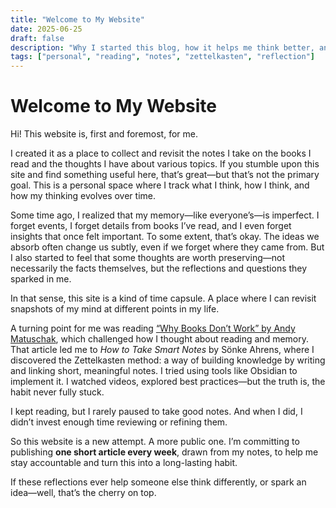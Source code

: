 ```yaml
---
title: "Welcome to My Website"
date: 2025-06-25
draft: false
description: "Why I started this blog, how it helps me think better, and what you might find here."
tags: ["personal", "reading", "notes", "zettelkasten", "reflection"]
---
```


# Welcome to My Website

Hi! This website is, first and foremost, for me.

I created it as a place to collect and revisit the notes I take on the books I read and the thoughts I have about various topics. If you stumble upon this site and find something useful here, that’s great—but that’s not the primary goal. This is a personal space where I track what I think, how I think, and how my thinking evolves over time.

Some time ago, I realized that my memory—like everyone’s—is imperfect. I forget events, I forget details from books I’ve read, and I even forget insights that once felt important. To some extent, that’s okay. The ideas we absorb often change us subtly, even if we forget where they came from. But I also started to feel that some thoughts are worth preserving—not necessarily the facts themselves, but the reflections and questions they sparked in me.

In that sense, this site is a kind of time capsule. A place where I can revisit snapshots of my mind at different points in my life.

A turning point for me was reading [“Why Books Don’t Work” by Andy Matuschak](https://andymatuschak.org/books/), which challenged how I thought about reading and memory. That article led me to *How to Take Smart Notes* by Sönke Ahrens, where I discovered the Zettelkasten method: a way of building knowledge by writing and linking short, meaningful notes. I tried using tools like Obsidian to implement it. I watched videos, explored best practices—but the truth is, the habit never fully stuck.

I kept reading, but I rarely paused to take good notes. And when I did, I didn’t invest enough time reviewing or refining them.

So this website is a new attempt. A more public one. I’m committing to publishing **one short article every week**, drawn from my notes, to help me stay accountable and turn this into a long-lasting habit.

If these reflections ever help someone else think differently, or spark an idea—well, that’s the cherry on top.